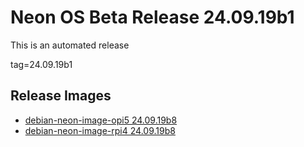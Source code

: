 # Neon OS Beta Release 24.09.19b1
This is an automated release

tag=24.09.19b1

## Release Images
- [debian-neon-image-opi5 24.09.19b8](https://download.neonaiservices.com/neon_os/core/rpi4/dev/debian-neon-image-rpi4_2024-09-19_17_01.img.xz)
- [debian-neon-image-rpi4 24.09.19b8](https://download.neonaiservices.com/neon_os/core/rpi4/dev/debian-neon-image-rpi4_2024-09-19_17_01.img.xz)
